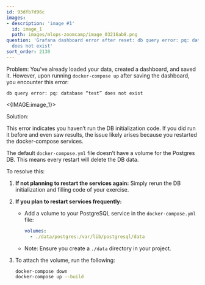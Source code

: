 ```yaml
---
id: 93dfb7d96c
images:
- description: 'image #1'
  id: image_1
  path: images/mlops-zoomcamp/image_03216ab8.png
question: 'Grafana dashboard error after reset: db query error: pq: database “test”
  does not exist'
sort_order: 2130
---
```


Problem: You’ve already loaded your data, created a dashboard, and saved it. However, upon running `docker-compose up` after saving the dashboard, you encounter this error: 

```plaintext
db query error: pq: database “test” does not exist
```

<{IMAGE:image_1}>

Solution:

This error indicates you haven’t run the DB initialization code. If you did run it before and even saw results, the issue likely arises because you restarted the docker-compose services.

The default `docker-compose.yml` file doesn’t have a volume for the Postgres DB. This means every restart will delete the DB data.

To resolve this:

1. **If not planning to restart the services again:** Simply rerun the DB initialization and filling code of your exercise.

2. **If you plan to restart services frequently:**
   - Add a volume to your PostgreSQL service in the `docker-compose.yml` file:

     ```yaml
     volumes:
       - ./data/postgres:/var/lib/postgresql/data
     ```

   - Note: Ensure you create a `./data` directory in your project.

3. To attach the volume, run the following:

   ```bash
   docker-compose down
   docker-compose up --build
   ```